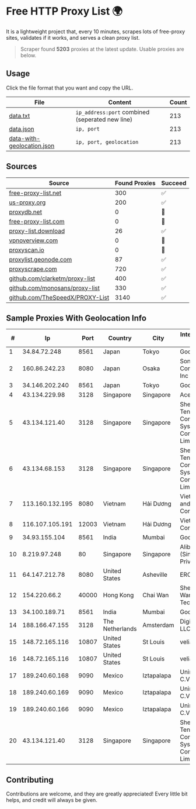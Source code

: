 
# Free HTTP Proxy List 🌍

It is a lightweight project that, every 10 minutes, scrapes lots of free-proxy sites, validates if it works, and serves a clean proxy list.


> Scraper found **5203** proxies at the latest update. Usable proxies are below.

## Usage

Click the file format that you want and copy the URL.


|File|Content|Count|
|----|-------|-----|
|[data.txt](https://raw.githubusercontent.com/themiralay/Proxy-List-World/master/data.txt)|`ip_address:port` combined (seperated new line)|213|
|[data.json](https://raw.githubusercontent.com/themiralay/Proxy-List-World/master/data.json)|`ip, port`|213|
|[data-with-geolocation.json](https://raw.githubusercontent.com/themiralay/Proxy-List-World/master/data-with-geolocation.json)|`ip, port, geolocation`|213|

## Sources

|Source|Found Proxies|Succeed|
|------|-------------|-------|
|[free-proxy-list.net](https://free-proxy-list.net)|300|✅|
|[us-proxy.org](https://www.us-proxy.org)|200|✅|
|[proxydb.net](http://proxydb.net)|0|🚫|
|[free-proxy-list.com](https://free-proxy-list.com/?page=&port=&type%5B%5D=http&type%5B%5D=https&up_time=0&search=Search)|0|🚫|
|[proxy-list.download](https://www.proxy-list.download/HTTP)|26|✅|
|[vpnoverview.com](https://vpnoverview.com/privacy/anonymous-browsing/free-proxy-servers)|0|🚫|
|[proxyscan.io](https://www.proxyscan.io)|0|🚫|
|[proxylist.geonode.com](https://proxylist.geonode.com/api/proxy-list?limit=300&page=1&sort_by=lastChecked&sort_type=desc&protocols=http,https)|87|✅|
|[proxyscrape.com](https://api.proxyscrape.com/v2/?request=displayproxies&protocol=http&timeout=10000&country=all&ssl=all&anonymity=all)|720|✅|
|[github.com/clarketm/proxy-list](https://raw.githubusercontent.com/clarketm/proxy-list/master/proxy-list-raw.txt)|400|✅|
|[github.com/monosans/proxy-list](https://raw.githubusercontent.com/monosans/proxy-list/main/proxies/http.txt)|330|✅|
|[github.com/TheSpeedX/PROXY-List](https://raw.githubusercontent.com/TheSpeedX/PROXY-List/master/http.txt)|3140|✅|


## Sample Proxies With Geolocation Info

|#|Ip|Port|Country|City|Internet Service Provider|
|-|--|----|-------|----|-------------------------|
|1|34.84.72.248|8561|Japan|Tokyo|Google LLC|
|2|160.86.242.23|8080|Japan|Osaka|Sony Network Communications Inc|
|3|34.146.202.240|8561|Japan|Tokyo|Google LLC|
|4|43.134.229.98|3128|Singapore|Singapore|Aceville Pte.ltd|
|5|43.134.121.40|3128|Singapore|Singapore|Shenzhen Tencent Computer Systems Company Limited|
|6|43.134.68.153|3128|Singapore|Singapore|Shenzhen Tencent Computer Systems Company Limited|
|7|113.160.132.195|8080|Vietnam|Hải Dương|VietNam Post and Telecom Corporation|
|8|116.107.105.191|12003|Vietnam|Hải Dương|Viettel Corporation|
|9|34.93.155.104|8561|India|Mumbai|Google LLC|
|10|8.219.97.248|80|Singapore|Singapore|Alibaba Cloud (Singapore) Private Limited|
|11|64.147.212.78|8080|United States|Asheville|ERC Broadband|
|12|154.220.66.2|40000|Hong Kong|Chai Wan|Shenzhen Wanghu Technology Co|
|13|34.100.189.71|8561|India|Mumbai|Google LLC|
|14|188.166.47.155|3128|The Netherlands|Amsterdam|DigitalOcean, LLC|
|15|148.72.165.116|10807|United States|St Louis|velia.net|
|16|148.72.165.116|10807|United States|St Louis|velia.net|
|17|189.240.60.168|9090|Mexico|Iztapalapa|Uninet S.A. de C.V.|
|18|189.240.60.169|9090|Mexico|Iztapalapa|Uninet S.A. de C.V.|
|19|189.240.60.166|9090|Mexico|Iztapalapa|Uninet S.A. de C.V.|
|20|43.134.121.40|3128|Singapore|Singapore|Shenzhen Tencent Computer Systems Company Limited|



## Contributing

Contributions are welcome, and they are greatly appreciated! Every
little bit helps, and credit will always be given.

